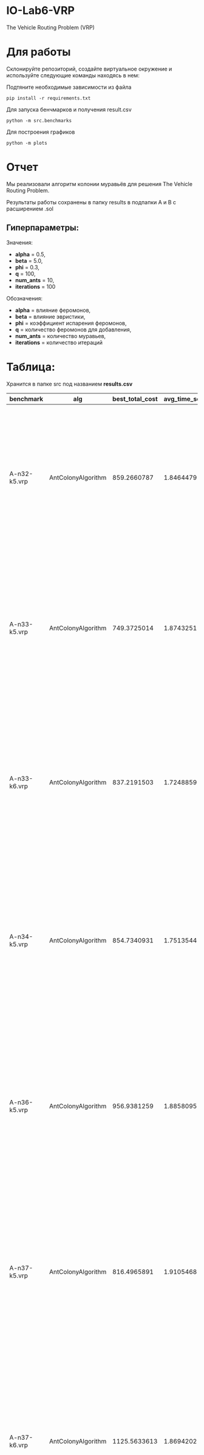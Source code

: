 # IO-Lab6-VRP

The Vehicle Routing Problem (VRP)

# Для работы

Склонируйте репозиторий, создайте виртуальное окружение и используйте следующие команды находясь в нем:

Подтяните необходимые зависимости из файла
```
pip install -r requirements.txt
```

Для запуска бенчмарков и получения result.csv
```
python -m src.benchmarks
```

Для построения графиков
```
python -m plots
```

# **Отчет**

Мы реализовали алгоритм колонии муравьёв для решения The Vehicle Routing Problem.

Результаты работы сохранены в папку results в подпапки A и B с расширением .sol

## Гиперпараметры: 

Значения:
- **alpha** = 0.5, 
- **beta** = 5.0, 
- **phi** = 0.3, 
- **q** = 100, 
- **num_ants** = 10, 
- **iterations** = 100

Обозначения:

- **alpha** = влияние феромонов, 
- **beta** = влияние эвристики, 
- **phi** = коэффициент испарения феромонов, 
- **q** = количество феромонов для добавления, 
- **num_ants** = количество муравьев, 
- **iterations** = количество итераций

# **Таблица:**

Хранится в папке src под названием **results.csv**

| benchmark         | alg                 | best_total_cost | avg_time_sec | solution                                                                                                                                                                                                 | optimal_value | diff         | percent_diff  |
|-------------------|---------------------|------------------|--------------|----------------------------------------------------------------------------------------------------------------------------------------------------------------------------------------------------------|---------------|--------------|---------------|
| A-n32-k5.vrp      | AntColonyAlgorithm  | 859.2660787      | 1.8464479    | [1, 21, 6, 26, 11, 16, 23, 10, 9, 19, 30, 27, 1] [1, 7, 24, 3, 4, 5, 12, 29, 15, 1] [1, 28, 25, 31, 17, 2, 1] [1, 18, 20, 32, 22, 14, 8, 1] [1, 13, 1]                                               | 784           | 75.2660787   | 9.6002651     |
| A-n33-k5.vrp      | AntColonyAlgorithm  | 749.3725014      | 1.8743251    | [1, 23, 24, 29, 19, 12, 32, 22, 1] [1, 3, 33, 14, 9, 8, 27, 6, 13, 1] [1, 11, 28, 31, 26, 5, 21, 1] [1, 16, 10, 18, 4, 17, 30, 2, 1] [1, 25, 7, 20, 15, 1]                                           | 661           | 88.3725014   | 13.3695161    |
| A-n33-k6.vrp      | AntColonyAlgorithm  | 837.2191503      | 1.7248859    | [1, 29, 26, 22, 17, 31, 28, 1] [1, 33, 11, 15, 18, 12, 30, 1] [1, 25, 24, 23, 27, 5, 9, 32, 1] [1, 20, 21, 16, 3, 4, 10, 8, 1] [1, 14, 2, 19, 7, 6, 1] [1, 13, 1]                                    | 742           | 95.2191503   | 12.8327696    |
| A-n34-k5.vrp      | AntColonyAlgorithm  | 854.7340931      | 1.7513544    | [1, 21, 27, 5, 34, 17, 23, 10, 1] [1, 19, 3, 13, 4, 33, 29, 32, 26, 1] [1, 22, 11, 14, 18, 20, 12, 24, 28, 1] [1, 15, 7, 16, 9, 2, 8, 1] [1, 6, 31, 25, 30, 1]                                       | 778           | 76.7340931   | 9.862994      |
| A-n36-k5.vrp      | AntColonyAlgorithm  | 956.9381259      | 1.8858095    | [1, 17, 11, 27, 8, 21, 12, 1] [1, 6, 26, 28, 25, 22, 23, 33, 18, 1] [1, 2, 14, 31, 30, 34, 19, 32, 20, 5, 7, 24, 1] [1, 29, 15, 35, 3, 36, 9, 16, 1] [1, 10, 4, 13, 1]                               | 799           | 157.9381259  | 19.7669745    |
| A-n37-k5.vrp      | AntColonyAlgorithm  | 816.4965891      | 1.9105468    | [1, 16, 22, 17, 8, 5, 23, 14, 4, 1] [1, 35, 37, 33, 29, 32, 27, 31, 26, 19, 30, 1] [1, 2, 13, 18, 15, 24, 25, 10, 12, 28, 9, 1] [1, 34, 6, 7, 11, 3, 20, 21, 1] [1, 36, 1]                          | 669           | 147.4965891  | 22.0473227    |
| A-n37-k6.vrp      | AntColonyAlgorithm  | 1125.5633613     | 1.8694202    | [1, 15, 7, 21, 2, 4, 6, 34, 10, 29, 13, 1] [1, 37, 30, 25, 8, 17, 19, 5, 1] [1, 9, 22, 3, 24, 23, 12, 1] [1, 27, 11, 31, 16, 26, 28, 1] [1, 14, 32, 20, 35, 18, 1] [1, 36, 33, 1]                    | 949           | 176.5633613  | 18.6052014    |
| A-n38-k5.vrp      | AntColonyAlgorithm  | 874.6435572      | 1.9224244    | [1, 25, 15, 3, 37, 18, 14, 16, 33, 20, 11, 22, 1] [1, 10, 9, 34, 24, 36, 27, 13, 4, 1] [1, 35, 7, 30, 31, 19, 1] [1, 8, 6, 23, 28, 12, 38, 1] [1, 21, 29, 32, 26, 17, 5, 2, 1]                       | 730           | 144.6435572  | 19.8141859    |
| A-n39-k5.vrp      | AntColonyAlgorithm  | 940.3924522      | 1.9765403    | [1, 15, 5, 19, 10, 13, 32, 1] [1, 22, 31, 14, 29, 37, 7, 27, 18, 12, 1] [1, 20, 26, 34, 24, 21, 2, 39, 16, 30, 6, 1] [1, 9, 11, 33, 17, 8, 4, 23, 3, 1] [1, 25, 35, 38, 36, 28, 1]                   | 822           | 118.3924522  | 14.4029747    |
| A-n39-k6.vrp      | AntColonyAlgorithm  | 996.8134786      | 1.9585677    | [1, 27, 12, 7, 2, 37, 22, 35, 24, 1] [1, 25, 4, 39, 13, 30, 29, 10, 6, 1] [1, 16, 14, 31, 1] [1, 38, 32, 15, 3, 20, 34, 26, 36, 1] [1, 21, 33, 28, 11, 17, 5, 8, 9, 18, 1] [1, 19, 23, 1]            | 831           | 165.8134786  | 19.9534872    |
| A-n44-k6.vrp      | AntColonyAlgorithm  | 1096.2694575     | 2.2120437    | [1, 32, 9, 16, 29, 28, 20, 25, 1] [1, 8, 6, 33, 22, 38, 43, 12, 11, 27, 10, 1] [1, 3, 42, 15, 39, 37, 23, 7, 1] [1, 5, 35, 18, 13, 4, 26, 40, 1] [1, 14, 2, 36, 19, 21, 17, 24, 1] [1, 30, 44, 41, 31, 34, 1] | 937           | 159.2694575  | 16.9978076    |
| A-n45-k6.vrp      | AntColonyAlgorithm  | 1066.629704      | 2.2270989    | [1, 24, 10, 29, 8, 33, 14, 21, 11, 1] [1, 23, 17, 5, 43, 37, 40, 13, 3, 1] [1, 2, 45, 7, 25, 38, 12, 20, 1] [1, 15, 36, 32, 39, 26, 16, 1] [1, 27, 30, 44, 19, 18, 28, 1] [1, 31, 41, 35, 6, 22, 9, 42, 34, 1] | 944           | 122.629704   | 12.9904347    |
| A-n45-k7.vrp      | AntColonyAlgorithm  | 1280.3782964     | 2.223974     | [1, 13, 3, 35, 27, 5, 22, 10, 9, 39, 8, 1] [1, 40, 36, 33, 14, 19, 17, 21, 41, 1] [1, 7, 29, 4, 12, 44, 42, 32, 6, 1] [1, 11, 23, 31, 38, 2, 1] [1, 18, 24, 26, 43, 16, 15, 1] [1, 20, 37, 30, 28, 1] [1, 25, 45, 34, 1] | 1146          | 134.3782964  | 11.7258548    |
| A-n46-k7.vrp      | AntColonyAlgorithm  | 1106.1721725     | 2.2872172    | [1, 24, 7, 44, 15, 39, 27, 14, 46, 1] [1, 10, 29, 20, 12, 9, 34, 43, 25, 17, 4, 6, 1] [1, 18, 22, 42, 21, 32, 28, 2, 41, 35, 37, 1] [1, 13, 36, 19, 26, 45, 1] [1, 40, 23, 8, 11, 33, 1] [1, 38, 3, 31, 5, 1] [1, 16, 30, 1] | 914           | 192.1721725  | 21.0254018    |
| A-n48-k7.vrp      | AntColonyAlgorithm  | 1251.0596607     | 2.3838833    | [1, 15, 18, 19, 45, 36, 33, 37, 8, 1] [1, 24, 44, 32, 6, 2, 7, 23, 1] [1, 42, 3, 11, 34, 47, 22, 1] [1, 13, 26, 20, 39, 38, 4, 41, 1] [1, 28, 16, 9, 40, 27, 21, 43, 35, 1] [1, 46, 12, 14, 10, 25, 5, 31, 30, 29, 1] [1, 48, 17, 1] | 1073          | 178.0596607  | 16.594563     |
| A-n53-k7.vrp      | AntColonyAlgorithm  | 1183.0176174     | 2.605777     | [1, 2, 5, 29, 23, 31, 45, 30, 50, 37, 51, 44, 24, 20, 16, 33, 17, 8, 26, 40, 1] [1, 32, 21, 7, 36, 39, 19, 52, 1] [1, 4, 6, 15, 22, 35, 42, 10, 1] [1, 34, 14, 53, 12, 25, 1] [1, 48, 18, 49, 43, 41, 1] [1, 13, 46, 3, 38, 11, 27, 1] [1, 47, 9, 28, 1] | 1010          | 173.0176174  | 17.1304572    |
| A-n54-k7.vrp      | AntColonyAlgorithm  | 1347.8151763     | 2.6268439    | [1, 44, 53, 31, 35, 17, 33, 7, 16, 36, 24, 21, 6, 19, 1] [1, 5, 29, 40, 51, 8, 50, 30, 1] [1, 26, 48, 52, 43, 25, 13, 3, 47, 42, 1] [1, 10, 34, 22, 45, 32, 20, 14, 1] [1, 11, 2, 37, 46, 27, 18, 39, 1] [1, 15, 28, 38, 49, 41, 9, 1] [1, 12, 54, 4, 23, 1] | 1167          | 180.8151763  | 15.4940168    |
| A-n55-k9.vrp      | AntColonyAlgorithm  | 1273.0422466     | 2.7239415    | [1, 38, 4, 18, 35, 34, 15, 5, 37, 1] [1, 26, 42, 30, 19, 49, 51, 45, 1] [1, 31, 23, 28, 20, 14, 29, 55, 1] [1, 39, 40, 50, 10, 36, 1] [1, 24, 25, 53, 2, 7, 44, 48, 17, 41, 1] [1, 21, 47, 27, 43, 32, 8, 1] [1, 52, 3, 12, 16, 54, 1] [1, 9, 22, 13, 11, 33, 6, 1] [1, 46, 1] | 1073          | 200.0422466  | 18.6432662    |
| A-n60-k9.vrp      | AntColonyAlgorithm  | 1624.9018533     | 2.9334833    | [1, 42, 19, 34, 15, 48, 24, 35, 59, 1] [1, 17, 21, 26, 47, 4, 41, 12, 5, 22, 32, 50, 3, 1] [1, 53, 39, 60, 20, 56, 36, 16, 40, 51, 1] [1, 44, 57, 13, 52, 10, 33, 28, 38, 1] [1, 8, 30, 14, 9, 27, 1] [1, 7, 29, 45, 2, 37, 11, 55, 1] [1, 25, 49, 23, 6, 1] [1, 54, 31, 43, 46, 1] [1, 18, 58, 1] | 1354          | 270.9018533  | 20.0075224    |
| A-n61-k9.vrp      | AntColonyAlgorithm  | 1213.8846588     | 2.9557613    | [1, 15, 8, 24, 20, 16, 1] [1, 52, 10, 40, 18, 58, 53, 32, 29, 5, 1] [1, 56, 14, 51, 13, 23, 44, 34, 43, 1] [1, 27, 33, 31, 38, 46, 60, 11, 1] [1, 45, 61, 12, 2, 17, 49, 36, 1] [1, 35, 19, 48, 57, 28, 30, 22, 7, 42, 21, 41, 1] [1, 25, 4, 3, 6, 55, 47, 1] [1, 39, 50, 1] [1, 9, 54, 26, 59, 1] | 1034          | 179.8846588  | 17.3969689    |
| A-n62-k8.vrp      | AntColonyAlgorithm  | 1558.6330285     | 3.0289219    | [1, 29, 16, 8, 21, 49, 13, 54, 57, 15, 6, 14, 1] [1, 53, 37, 17, 38, 23, 45, 3, 39, 1] [1, 47, 46, 48, 25, 43, 22, 1] [1, 52, 11, 30, 62, 41, 7, 33, 1] [1, 20, 31, 19, 2, 10, 12, 50, 32, 1] [1, 61, 35, 26, 5, 36, 42, 24, 28, 40, 4, 55, 56, 1] [1, 59, 51, 34, 18, 27, 60, 1] [1, 9, 44, 58, 1] | 1288          | 270.6330285  | 21.0118811    |
| A-n63-k10.vrp     | AntColonyAlgorithm  | 1601.6948661     | 3.0577456    | [1, 49, 37, 53, 31, 39, 51, 8, 30, 1] [1, 18, 63, 21, 14, 27, 5, 1] [1, 15, 9, 36, 28, 7, 42, 40, 46, 1] [1, 29, 58, 33, 48, 12, 35, 45, 52, 22, 1] [1, 32, 23, 59, 25, 24, 62, 1] [1, 41, 57, 26, 16, 50, 54, 2, 1] [1, 44, 60, 11, 19, 4, 43, 6, 20, 1] [1, 3, 10, 13, 17, 38, 1] [1, 47, 61, 55, 1] [1, 56, 34, 1] | 1314          | 287.6948661  | 21.8945865    |
| A-n63-k9.vrp      | AntColonyAlgorithm  | 1799.655646      | 3.090877     | [1, 27, 20, 8, 26, 14, 61, 62, 50, 43, 1] [1, 12, 34, 45, 16, 57, 1] [1, 21, 35, 3, 31, 30, 55, 1] [1, 13, 29, 23, 18, 36, 52, 59, 1] [1, 44, 39, 32, 47, 2, 19, 48, 5, 53, 1] [1, 11, 40, 24, 63, 58, 38, 7, 54, 1] [1, 49, 37, 25, 9, 60, 1] [1, 10, 42, 4, 28, 46, 6, 17, 1] [1, 22, 56, 33, 41, 15, 51, 1] | 1616          | 183.655646   | 11.3648296    |
| A-n64-k9.vrp      | AntColonyAlgorithm  | 1647.4632506     | 3.1178073    | [1, 7, 11, 42, 57, 53, 14, 62, 25, 17, 10, 1] [1, 54, 4, 31, 15, 28, 8, 41, 37, 45, 22, 36, 27, 44, 1] [1, 30, 26, 46, 16, 12, 58, 1] [1, 34, 49, 63, 1] [1, 35, 5, 55, 6, 59, 47, 1] [1, 43, 21, 52, 20, 38, 24, 1] [1, 39, 19, 23, 13, 29, 2, 1] [1, 33, 61, 9, 48, 64, 3, 56, 40, 32, 60, 1] [1, 51, 50, 18, 1] | 1401          | 246.4632506  | 17.5919522    |
| A-n65-k9.vrp      | AntColonyAlgorithm  | 1408.1628409     | 3.1511869    | [1, 63, 29, 24, 34, 2, 13, 14, 20, 1] [1, 18, 52, 40, 8, 64, 12, 55, 49, 58, 33, 1] [1, 50, 44, 23, 10, 15, 28, 1] [1, 6, 5, 37, 36, 38, 31, 51, 17, 1] [1, 54, 45, 57, 60, 53, 19, 1] [1, 47, 65, 7, 27, 32, 35, 48, 1] [1, 30, 56, 22, 26, 25, 9, 1] [1, 16, 4, 61, 42, 3, 39, 62, 46, 1] [1, 11, 41, 59, 21, 43, 1] | 1174          | 234.1628409  | 19.9457275    |
| A-n69-k9.vrp      | AntColonyAlgorithm  | 1419.8188029     | 3.3904353    | [1, 20, 25, 44, 53, 27, 55, 47, 6, 1] [1, 29, 35, 15, 43, 58, 12, 64, 26, 5, 48, 3, 1] [1, 8, 28, 66, 61, 56, 22, 65, 1] [1, 32, 19, 54, 10, 31, 52, 4, 16, 45, 7, 1] [1, 38, 18, 33, 49, 51, 17, 2, 11, 59, 1] [1, 24, 67, 14, 36, 46, 21, 42, 30, 1] [1, 39, 40, 57, 63, 41, 1] [1, 23, 13, 69, 60, 9, 37, 1] [1, 68, 62, 34, 50, 1] | 1159          | 260.8188029  | 22.5037794    |
| A-n80-k10.vrp     | AntColonyAlgorithm  | 2115.7971924     | 3.9816259    | [1, 50, 74, 37, 68, 67, 71, 39, 59, 33, 73, 34, 1] [1, 14, 43, 52, 78, 4, 40, 61, 32, 1] [1, 41, 22, 8, 2, 63, 45, 1] [1, 54, 77, 51, 23, 46, 5, 55, 65, 1] [1, 11, 64, 12, 25, 7, 31, 28, 6, 1] [1, 42, 26, 16, 56, 57, 70, 66, 36, 27, 20, 48, 76, 21, 1] [1, 72, 15, 53, 29, 80, 49, 19, 35, 1] [1, 38, 3, 9, 69, 62, 17, 44, 79, 47, 1] [1, 24, 13, 30, 75, 18, 1] [1, 10, 58, 60, 1] | 1763          | 352.7971924  | 20.011185     |
| B-n31-k5.vrp      | AntColonyAlgorithm  | 716.5132396      | 1.5748015    | [1, 5, 30, 23, 14, 18, 24, 1] [1, 3, 21, 28, 11, 15, 12, 16, 25, 20, 22, 1] [1, 27, 29, 13, 9, 8, 31, 1] [1, 2, 4, 7, 10, 26, 6, 1] [1, 19, 17, 1]                                                 | 672           | 44.5132396   | 6.623994      |
| B-n34-k5.vrp      | AntColonyAlgorithm  | 851.4157915      | 1.7412794    | [1, 12, 31, 34, 11, 24, 21, 13, 1] [1, 6, 7, 18, 32, 16, 14, 29, 26, 20, 1] [1, 2, 19, 10, 17, 28, 1] [1, 30, 25, 15, 4, 27, 9, 5, 23, 1] [1, 8, 22, 3, 33, 1]                                       | 788           | 63.4157915   | 8.0476893     |
| B-n35-k5.vrp      | AntColonyAlgorithm  | 1102.2683169     | 2.0792732    | [1, 18, 30, 13, 10, 17, 24, 2, 1] [1, 22, 26, 9, 32, 7, 19, 27, 4, 21, 8, 1] [1, 11, 33, 14, 3, 20, 12, 31, 23, 1] [1, 16, 6, 29, 5, 15, 25, 35, 1] [1, 34, 28, 1]                                    | 955           | 147.2683169  | 15.4207662    |
| B-n38-k6.vrp      | AntColonyAlgorithm  | 912.8952347      | 2.1887731    | [1, 27, 17, 23, 12, 33, 29, 22, 1] [1, 10, 20, 7, 32, 15, 4, 38, 3, 1] [1, 9, 18, 37, 25, 30, 13, 35, 28, 6, 1] [1, 14, 2, 11, 16, 21, 1] [1, 36, 31, 5, 19, 34, 24, 1] [1, 8, 26, 1]                | 805           | 107.8952347  | 13.4031347    |
| B-n39-k5.vrp      | AntColonyAlgorithm  | 743.1705645      | 2.3060972    | [1, 4, 32, 29, 37, 5, 36, 18, 39, 6, 1] [1, 30, 9, 15, 8, 35, 21, 14, 19, 1] [1, 28, 27, 3, 34, 22, 25, 38, 17, 31, 24, 1] [1, 2, 33, 26, 23, 13, 12, 16, 10, 1] [1, 11, 20, 7, 1]                    | 549           | 194.1705645  | 35.3680445    |
| B-n41-k6.vrp      | AntColonyAlgorithm  | 878.0193717      | 2.6520633    | [1, 25, 36, 3, 38, 10, 22, 19, 4, 1] [1, 26, 40, 39, 28, 20, 27, 1] [1, 5, 14, 9, 37, 33, 13, 1] [1, 7, 34, 12, 35, 29, 18, 15, 2, 1] [1, 11, 24, 21, 17, 41, 31, 1] [1, 6, 16, 32, 23, 8, 30, 1]    | 829           | 49.0193717   | 5.9130726     |
| B-n43-k6.vrp      | AntColonyAlgorithm  | 819.1682569      | 3.3190508    | [1, 5, 36, 42, 28, 26, 33, 30, 41, 22, 6, 1] [1, 34, 21, 19, 20, 15, 29, 38, 13, 32, 1] [1, 14, 4, 23, 25, 7, 43, 35, 18, 1] [1, 39, 9, 3, 24, 2, 8, 11, 1] [1, 27, 40, 17, 16, 37, 10, 1] [1, 31, 12, 1] | 742           | 77.1682569   | 10.4000346    |
| B-n44-k7.vrp      | AntColonyAlgorithm  | 1067.431339      | 2.6686206    | [1, 19, 17, 30, 20, 33, 7, 22, 14, 1] [1, 8, 41, 18, 6, 2, 13, 29, 16, 1] [1, 38, 42, 35, 5, 31, 43, 9, 1] [1, 27, 15, 3, 37, 25, 40, 36, 32, 21, 1] [1, 26, 34, 4, 44, 28, 1] [1, 11, 12, 10, 39, 23, 1] [1, 24, 1] | 909           | 158.431339   | 17.4291902    |
| B-n45-k5.vrp      | AntColonyAlgorithm  | 864.9023105      | 2.3976956    | [1, 40, 24, 31, 18, 11, 37, 2, 16, 1] [1, 43, 41, 13, 7, 5, 26, 27, 12, 17, 30, 9, 1] [1, 29, 10, 14, 3, 33, 38, 8, 35, 19, 1] [1, 6, 42, 44, 23, 22, 34, 20, 21, 36, 39, 32, 1] [1, 45, 15, 28, 25, 4, 1] | 751           | 113.9023105  | 15.1667524    |
| B-n45-k6.vrp      | AntColonyAlgorithm  | 737.5024028      | 2.5434813    | [1, 5, 30, 14, 26, 27, 2, 1] [1, 12, 11, 37, 3, 15, 18, 25, 35, 19, 8, 21, 1] [1, 44, 17, 31, 43, 6, 1] [1, 40, 13, 33, 29, 20, 38, 24, 9, 23, 28, 1] [1, 36, 45, 34, 41, 39, 22, 16, 1] [1, 4, 10, 32, 42, 1] | 678           | 59.5024028   | 8.7761656     |
| B-n50-k7.vrp      | AntColonyAlgorithm  | 869.9823072      | 3.0504048    | [1, 8, 31, 19, 15, 44, 25, 17, 43, 11, 4, 28, 48, 1] [1, 42, 32, 34, 23, 13, 39, 10, 36, 5, 24, 1] [1, 35, 7, 16, 41, 50, 33, 3, 49, 45, 1] [1, 26, 29, 18, 20, 1] [1, 46, 6, 22, 37, 38, 12, 21, 9, 1] [1, 30, 47, 14, 27, 1] [1, 2, 40, 1] | 741           | 128.9823072  | 17.4065192    |
| B-n50-k8.vrp      | AntColonyAlgorithm  | 1406.3864727     | 2.8700426    | [1, 3, 35, 49, 41, 45, 7, 32, 31, 21, 28, 13, 1] [1, 8, 10, 34, 38, 50, 44, 37, 12, 25, 1] [1, 16, 43, 9, 18, 22, 11, 1] [1, 26, 17, 48, 27, 5, 19, 1] [1, 15, 24, 39, 23, 47, 14, 4, 1] [1, 6, 33, 1] [1, 20, 30, 29, 2, 40, 1] [1, 42, 46, 36, 1] | 1312          | 94.3864727   | 7.1940909     |
| B-n51-k7.vrp      | AntColonyAlgorithm  | 1080.1501496     | 3.4531215    | [1, 6, 37, 41, 17, 11, 18, 3, 39, 35, 44, 1] [1, 12, 5, 27, 29, 8, 15, 1] [1, 47, 23, 25, 31, 26, 16, 24, 51, 46, 22, 1] [1, 13, 9, 28, 32, 38, 33, 42, 1] [1, 36, 34, 20, 4, 49, 40, 1] [1, 19, 30, 14, 43, 1] [1, 45, 21, 2, 10, 50, 48, 1] | 1032          | 48.1501496   | 4.6657122     |
| B-n52-k7.vrp      | AntColonyAlgorithm  | 974.3975         | 3.1356912    | [1, 42, 26, 7, 37, 19, 31, 43, 41, 45, 1] [1, 38, 48, 30, 9, 6, 52, 1] [1, 28, 11, 36, 34, 8, 44, 47, 35, 33, 39, 1] [1, 23, 27, 14, 20, 16, 50, 18, 13, 1] [1, 3, 49, 10, 17, 5, 46, 24, 51, 4, 32, 1] [1, 40, 29, 12, 22, 15, 25, 21, 1] [1, 2, 1] | 747           | 227.3975     | 30.4414324    |
| B-n56-k7.vrp      | AntColonyAlgorithm  | 859.4950747      | 3.365091     | [1, 26, 46, 42, 25, 7, 54, 16, 30, 43, 1] [1, 28, 53, 2, 17, 36, 49, 37, 50, 4, 1] [1, 38, 5, 40, 48, 8, 27, 14, 1] [1, 33, 34, 3, 32, 21, 55, 35, 31, 56, 12, 18, 1] [1, 44, 13, 10, 51, 23, 39, 24, 6, 20, 1] [1, 19, 11, 45, 15, 52, 41, 47, 9, 29, 1] [1, 22, 1] | 707           | 152.4950747  | 21.5693175    |
| B-n57-k7.vrp      | AntColonyAlgorithm  | 1288.6972637     | 3.3210244    | [1, 56, 2, 50, 49, 34, 14, 6, 45, 22, 4, 26, 52, 1] [1, 41, 36, 55, 30, 5, 47, 24, 17, 28, 25, 1] [1, 38, 40, 15, 23, 43, 3, 51, 53, 8, 1] [1, 11, 46, 32, 12, 16, 1] [1, 57, 27, 42, 20, 18, 35, 19, 1] [1, 29, 9, 13, 54, 39, 37, 10, 1] [1, 31, 48, 33, 44, 21, 1] | 1153          | 135.6972637  | 11.7690602    |
| B-n57-k9.vrp      | AntColonyAlgorithm  | 1810.94841       | 3.337777     | [1, 7, 33, 41, 4, 51, 47, 11, 1] [1, 6, 48, 37, 22, 42, 30, 54, 5, 50, 1] [1, 36, 34, 49, 39, 13, 31, 32, 1] [1, 35, 15, 45, 14, 17, 3, 8, 1] [1, 23, 57, 56, 18, 10, 29, 19, 1] [1, 9, 26, 52, 16, 38, 21, 43, 20, 1] [1, 46, 53, 25, 55, 44, 1] [1, 27, 40, 24, 12, 1] [1, 28, 2, 1] | 1598          | 212.94841    | 13.325933     |
| B-n63-k10.vrp     | AntColonyAlgorithm  | 1700.8930874     | 3.4059672    | [1, 29, 30, 49, 33, 56, 1] [1, 14, 61, 6, 32, 4, 41, 17, 1] [1, 45, 5, 50, 57, 60, 1] [1, 16, 48, 10, 23, 35, 1] [1, 31, 9, 47, 13, 55, 42, 15, 59, 44, 25, 12, 1] [1, 20, 53, 34, 27, 36, 26, 3, 63, 1] [1, 51, 19, 2, 28, 37, 21, 8, 1] [1, 11, 38, 24, 54, 39, 58, 18, 7, 1] [1, 62, 43, 40, 52, 22, 1] [1, 46, 1] | 1496          | 204.8930874  | 13.696062     |
| B-n64-k9.vrp      | AntColonyAlgorithm  | 1021.2544716     | 3.3989172    | [1, 20, 16, 15, 52, 56, 6, 25, 1] [1, 8, 31, 47, 42, 55, 9, 22, 28, 39, 18, 10, 4, 1] [1, 2, 53, 63, 27, 32, 41, 1] [1, 33, 38, 13, 11, 19, 62, 48, 5, 1] [1, 51, 61, 37, 49, 36, 60, 23, 1] [1, 34, 30, 12, 29, 57, 14, 17, 1] [1, 44, 50, 35, 1] [1, 26, 24, 58, 43, 64, 3, 21, 1] [1, 46, 45, 59, 54, 7, 40, 1] | 861           | 160.2544716  | 18.6125983    |
| B-n66-k9.vrp      | AntColonyAlgorithm  | 1466.658723      | 3.6648365    | [1, 42, 21, 54, 55, 19, 24, 2, 1] [1, 53, 18, 56, 32, 46, 14, 57, 20, 36, 31, 1] [1, 59, 33, 43, 28, 6, 4, 30, 40, 15, 1] [1, 34, 66, 9, 41, 5, 16, 61, 22, 37, 1] [1, 3, 11, 27, 47, 64, 60, 1] [1, 10, 50, 25, 13, 7, 51, 1] [1, 29, 63, 38, 49, 26, 17, 62, 1] [1, 35, 52, 44, 23, 39, 58, 8, 1] [1, 48, 45, 65, 12, 1] | 1316          | 150.658723   | 11.4482312    |
| B-n67-k10.vrp     | AntColonyAlgorithm  | 1274.4017983     | 4.202653     | [1, 6, 29, 14, 59, 13, 23, 55, 1] [1, 49, 10, 26, 22, 64, 16, 57, 56, 19, 1] [1, 54, 40, 43, 45, 41, 65, 37, 36, 5, 15, 1] [1, 52, 25, 30, 60, 42, 28, 11, 67, 33, 1] [1, 46, 53, 38, 66, 24, 9, 44, 1] [1, 32, 34, 48, 27, 3, 17, 1] [1, 35, 7, 2, 50, 20, 21, 1] [1, 47, 51, 12, 8, 18, 1] [1, 63, 62, 58, 31, 4, 61, 1] [1, 39, 1] | 1032          | 242.4017983  | 23.4885463    |
| B-n68-k9.vrp      | AntColonyAlgorithm  | 1468.6166092     | 4.2898901    | [1, 57, 34, 16, 2, 32, 65, 28, 36, 61, 1] [1, 39, 54, 24, 40, 12, 4, 26, 20, 64, 37, 33, 1] [1, 5, 48, 44, 67, 66, 8, 1] [1, 47, 14, 15, 63, 6, 55, 22, 31, 17, 45, 1] [1, 50, 23, 3, 38, 42, 9, 1] [1, 35, 49, 46, 13, 60, 10, 62, 1] [1, 18, 53, 21, 27, 52, 58, 59, 25, 7, 1] [1, 19, 11, 29, 43, 30, 68, 1] [1, 56, 41, 51, 1] | 1272          | 196.6166092  | 15.4572806    |
| B-n78-k10.vrp     | AntColonyAlgorithm  | 1450.6307548     | 4.6409248    | [1, 18, 73, 59, 39, 70, 68, 44, 22, 53, 1] [1, 2, 25, 57, 48, 28, 64, 50, 66, 31, 1] [1, 3, 6, 76, 38, 71, 30, 32, 1] [1, 9, 23, 72, 8, 33, 74, 4, 55, 21, 11, 17, 1] [1, 58, 77, 46, 47, 35, 52, 1] [1, 78, 24, 45, 27, 12, 65, 41, 54, 26, 1] [1, 43, 69, 19, 61, 7, 15, 42, 37, 29, 20, 10, 62, 1] [1, 63, 40, 75, 49, 14, 56, 67, 1] [1, 5, 60, 36, 34, 51, 1] [1, 13, 16, 1] | 1221          | 229.6307548  | 18.8067776    |

# **График решения**

Для каждого бенчмарка можно посмотреть график решения в папке plots в подпапке A или B:

![graph](plots/A/A-n32-k5..png)

# **Время работы:**

![time_chart](plots/execution_time.png)

В целом, ожидаемое время работы - алгоритм зависит от количества муравьев и итераций.

# **Итоговые результаты:**

![costs](plots/costs.png)

В сравнении с оптимальными значениями:

![all_diff](plots/all_diff.png)

Разница с оптимальными значениями (абсолютная и в процентах):

![diff](plots/diff.png)

В процентах:

![percent_diff](plots/percent_diff.png)
